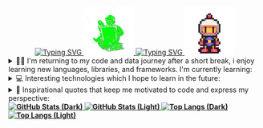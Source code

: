 <!--**Tawan-B/Tawan-B** is a ✨ _special_ ✨ repository because its `README.md` (this file) appears on your GitHub profile.-->

<div align="center">
    
<!-- Title (Dark) -->

<a href="https://github.com/Tawan-B#gh-dark-mode-only">
    <img src="https://readme-typing-svg.demolab.com?font=Fira+Code&size=30&pause=1000&color=00FF00&width=435&lines=Greetings%2C+I'm+Tawan!;Currently+studying+I.T" alt="Typing SVG" />
</a>
<a href="https://github.com/Tawan-B#gh-dark-mode-only">
    <img src="./assets/falloutRead.gif" width="100px" height="95px"/>
</a>

<!-- Title (Light) -->

<a href="https://github.com/Tawan-B#gh-light-mode-only">
    <img src="https://readme-typing-svg.herokuapp.com?font=Fira+Code&size=30&pause=1000&color=E472BB&width=435&lines=Greetings%2C+I'm+Tawan!;Currently+studying+I.T" alt="Typing SVG" />
</a>
<a href="https://github.com/Tawan-B#gh-light-mode-only">
    <img src="./assets/bombermanLike.gif" width="100px" height="95px"/>
</a>

</div>
<details>
  <summary>
    👨‍💻 I'm returning to my code and data journey after a short break, i enjoy learning new languages, libraries, and frameworks. I'm currently learning: 
  </summary>
  <br/>
  <div>
    <img src="https://img.shields.io/badge/Python-239120?style=for-the-badge&logo=python&logoColor=white" />
    <img src="https://img.shields.io/badge/Java-ED8B00?style=for-the-badge&logo=openjdk&logoColor=white" />
    <img src="https://img.shields.io/badge/C%23-00599C?style=for-the-badge&logo=c&logoColor=white" />
    <img src="https://img.shields.io/badge/Sql-018bff?style=for-the-badge&logo=amazon-rds&logoColor=white" />           
    <img src="https://img.shields.io/badge/MySQL-478CBF?style=for-the-badge&logo=mysql&logoColor=white" />
    <img src="https://img.shields.io/badge/R-276DC3?style=for-the-badge&logo=r&logoColor=white" />
    <img src="https://img.shields.io/badge/.NET-5C2D91?style=for-the-badge&logo=.net&logoColor=white" />
    <img src="https://img.shields.io/badge/Git-F05032?style=for-the-badge&logo=git&logoColor=white" />
    <img src="https://img.shields.io/badge/VS%20Code-0078D4?style=for-the-badge&logo=htmx&logoColor=white" />
    <img src="https://img.shields.io/badge/Windows-0078D6?style=for-the-badge&logo=webtrees&logoColor=white" />
    <img src="https://img.shields.io/badge/Ubuntu-35495E?style=for-the-badge&logo=ubuntu&logoColor=2CA5E0" />
    <img src="https://img.shields.io/badge/JavaScript-F7DF1E?style=for-the-badge&logo=javascript&logoColor=white" />
    <img src="https://img.shields.io/badge/CSS3-1572B6?style=for-the-badge&logo=css3&logoColor=white" />
    <img src="https://img.shields.io/badge/HTML5-F16529?style=for-the-badge&logo=html5&logoColor=white" />
    <img src="https://img.shields.io/badge/Markdown-000000?style=for-the-badge&logo=markdown&logoColor=white" />
    <img src="https://img.shields.io/badge/React-20232A?style=for-the-badge&logo=react&logoColor=white" />  
  </div>
</details>
<details>
  <summary>
    💻 Interesting technologies which I hope to learn in the future: 
  </summary>
  <br/>
  <div>
    <img src="https://img.shields.io/badge/Ruby-CC342D?style=for-the-badge&logo=ruby&logoColor=white" />
    <img src="https://img.shields.io/badge/Scratch-4D97FF?style=for-the-badge&logo=Scratch&logoColor=white" />
    <img src="https://img.shields.io/badge/mac%20os-000000?style=for-the-badge&logo=apple&logoColor=white" />
    <img src="https://img.shields.io/badge/AWS-FF9900?style=for-the-badge&logo=amazon%20web%20services&logoColor=white" />
    <img src="https://img.shields.io/badge/MongoDB-4EA94B?style=for-the-badge&logo=mongodb&logoColor=white" />
    <img src="https://img.shields.io/badge/Spring-6DB33F?style=for-the-badge&logo=spring&logoColor=white" />  
  </div>
</details>
<details>
  <summary>
    💬 Inspirational quotes that keep me motivated to code and express my perspective: 
  </summary>
  <br/>
  <ul>
    <li id="quote???">
      <i>
        “The key to success in life is having that lifelong passion for learning that extends beyond good grades, test scores, and graduation dates”
      </i>
      🎓
    </li>
    <br/>
    <li id="quoteAristotle">
      <i>
        “The ignorant man affirms, the scientist doubts, the wise man reflects.” ~ Aristotle
      </i>
      📚
    </li>
     <br/>
    <li id="quoteSagan">
      <i>
        “We live in a society exquisitely dependent on science and technology, in which hardly anyone knows anything about science and technology. This is a clear prescription for disaster.” ~ Sagan, — <b>1990<b> —
      </i>
      🌌
    </li>
    <br/>
  <div align="right">
      <a href="https://github.com/Tawan-B#gh-dark-mode-only">
          <img src="./assets/falloutTea.gif" width="150px" height="145.4px"/>
      </a>
  </div>
<div align="right">
      <a href="https://github.com/Tawan-B#gh-light-mode-only">
          <img src="./assets/bombermanParty.gif" width="300px" height="300px"/>
      </a>
  </div>
</details>
</details>
  <div>
<!-- GitHub Stats (Dark) -->
    
<a href="https://github.com/Tawan-B#gh-dark-mode-only">
  <img src="https://github-readme-stats.vercel.app/api?username=Tawan-B&theme=transparent&bg_color=000000&border_color=00FF00&show_icons=true&icon_color=00FF00&title_color=00FF00&text_color=00FF00" 
       alt="GitHub Stats (Dark)" />
</a>

<!-- GitHub Stats (Light) -->
<a href="https://github.com/Tawan-B#gh-light-mode-only">
  <img src="https://github-readme-stats.vercel.app/api?username=Tawan-B&layout=compact&theme=transparent&bg_color=transparent&border_color=E472BB&show_icons=true&icon_color=E472BB&title_color=E472BB&text_color=58D26C" 
       alt="GitHub Stats (Light)" />
</a>

<!-- Top Languages (Dark) -->
<a href="https://github.com/Tawan-B#gh-dark-mode-only">
  <img src="https://github-readme-stats.vercel.app/api/top-langs/?username=Tawan-B&layout=compact&theme=transparent&bg_color=000000&border_color=00FF00&show_icons=true&icon_color=00FF00&title_color=00FF00&text_color=00FF00)" 
       alt="Top Langs (Dark)" />
</a>

<!-- Top Languages (Light) -->
<a href="https://github.com/Tawan-B#gh-light-mode-only">
  <img src="https://github-readme-stats.vercel.app/api/top-langs/?username=Tawan-B&layout=compact&theme=transparent&bg_color=transparent&border_color=E472BB&show_icons=true&icon_color=E472BB&title_color=E472BB&text_color=58D26C" 
       alt="Top Langs (Light)" />
</a>
  </div>
</details>
